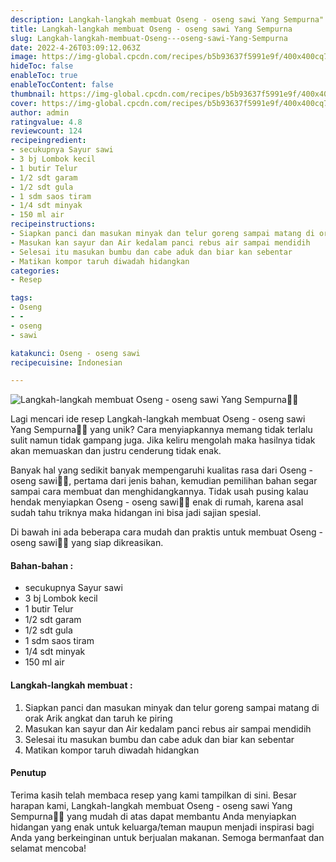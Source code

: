 ```yaml
---
description: Langkah-langkah membuat Oseng - oseng sawi Yang Sempurna"
title: Langkah-langkah membuat Oseng - oseng sawi Yang Sempurna
slug: Langkah-langkah-membuat-Oseng---oseng-sawi-Yang-Sempurna
date: 2022-4-26T03:09:12.063Z
image: https://img-global.cpcdn.com/recipes/b5b93637f5991e9f/400x400cq70/photo.jpg
hideToc: false
enableToc: true
enableTocContent: false
thumbnail: https://img-global.cpcdn.com/recipes/b5b93637f5991e9f/400x400cq70/photo.jpg
cover: https://img-global.cpcdn.com/recipes/b5b93637f5991e9f/400x400cq70/photo.jpg
author: admin
ratingvalue: 4.8
reviewcount: 124
recipeingredient:
- secukupnya Sayur sawi
- 3 bj Lombok kecil
- 1 butir Telur
- 1/2 sdt garam
- 1/2 sdt gula
- 1 sdm saos tiram
- 1/4 sdt minyak
- 150 ml air
recipeinstructions:
- Siapkan panci dan masukan minyak dan telur goreng sampai matang di orak Arik angkat dan taruh ke piring
- Masukan kan sayur dan Air kedalam panci rebus air sampai mendidih
- Selesai itu masukan bumbu dan cabe aduk dan biar kan sebentar
- Matikan kompor taruh diwadah hidangkan
categories:
- Resep

tags:
- Oseng
- -
- oseng
- sawi

katakunci: Oseng - oseng sawi
recipecuisine: Indonesian

---
```


![Langkah-langkah membuat Oseng - oseng sawi Yang Sempurna👩‍🍳](https://img-global.cpcdn.com/recipes/b5b93637f5991e9f/400x400cq70/photo.jpg)

Lagi mencari ide resep Langkah-langkah membuat Oseng - oseng sawi Yang Sempurna👩‍🍳 yang unik? Cara menyiapkannya memang tidak terlalu sulit namun tidak gampang juga. Jika keliru mengolah maka hasilnya tidak akan memuaskan dan justru cenderung tidak enak.

Banyak hal yang sedikit banyak mempengaruhi kualitas rasa dari Oseng - oseng sawi👩‍🍳, pertama dari jenis bahan, kemudian pemilihan bahan segar sampai cara membuat dan menghidangkannya. Tidak usah pusing kalau hendak menyiapkan Oseng - oseng sawi👩‍🍳 enak di rumah, karena asal sudah tahu triknya maka hidangan ini bisa jadi sajian spesial.

Di bawah ini ada beberapa cara mudah dan praktis untuk membuat Oseng - oseng sawi👩‍🍳 yang siap dikreasikan.

<!--inarticleads1-->

#### Bahan-bahan :

- secukupnya Sayur sawi
- 3 bj Lombok kecil
- 1 butir Telur
- 1/2 sdt garam
- 1/2 sdt gula
- 1 sdm saos tiram
- 1/4 sdt minyak
- 150 ml air

<!--inarticleads2-->

#### Langkah-langkah membuat :

1. Siapkan panci dan masukan minyak dan telur goreng sampai matang di orak Arik angkat dan taruh ke piring
1. Masukan kan sayur dan Air kedalam panci rebus air sampai mendidih
1. Selesai itu masukan bumbu dan cabe aduk dan biar kan sebentar
1. Matikan kompor taruh diwadah hidangkan

#### Penutup

Terima kasih telah membaca resep yang kami tampilkan di sini. Besar harapan kami, Langkah-langkah membuat Oseng - oseng sawi Yang Sempurna👩‍🍳 yang mudah di atas dapat membantu Anda menyiapkan hidangan yang enak untuk keluarga/teman maupun menjadi inspirasi bagi Anda yang berkeinginan untuk berjualan makanan. Semoga bermanfaat dan selamat mencoba!